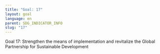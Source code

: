 ```yaml
---
title: "Goal: 17"
layout: goal
language: en
parent: SDG_INDICATOR_INFO
slug: "17"
---
```

Goal 17: Strengthen the means of implementation and revitalize the Global Partnership for Sustainable Development